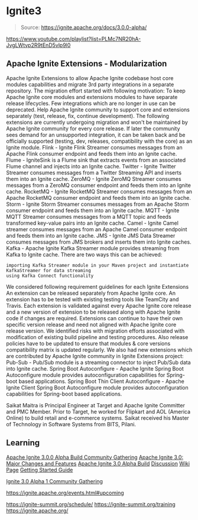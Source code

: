 # Ignite3
> Source: https://ignite.apache.org/docs/3.0.0-alpha/


https://www.youtube.com/playlist?list=PLMc7NR20hA-JvgLWtvp2R9tEnD5vlp9l0

## Apache Ignite Extensions - Modularization 

 Apache Ignite Extensions to allow Apache Ignite codebase host core modules capabilities and migrate 3rd party integrations in a separate repository.
The migration effort started with following motivation:
To keep Apache Ignite core modules and extensions modules to have separate release lifecycles.
Few integrations which are no longer in use can be deprecated.
Help Apache Ignite community to support core and extensions separately (test, release, fix, continue development).
The following extensions are currently undergoing migration and won't be maintained by Apache Ignite community for every core release. If later the community sees demand for an unsupported integration, it can be taken back and be officially supported (testing, dev, releases, compatibility with the core) as an Ignite module.
Flink - Ignite Flink Streamer consumes messages from an Apache Flink consumer endpoint and feeds them into an Ignite cache.
Flume - IgniteSink is a Flume sink that extracts events from an associated Flume channel and injects into an Ignite cache.
Twitter - Ignite Twitter Streamer consumes messages from a Twitter Streaming API and inserts them into an Ignite cache.
ZeroMQ - Ignite ZeroMQ Streamer consumes messages from a ZeroMQ consumer endpoint and feeds them into an Ignite cache.
RocketMQ - Ignite RocketMQ Streamer consumes messages from an Apache RocketMQ consumer endpoint and feeds them into an Ignite cache.
Storm - Ignite Storm Streamer consumes messages from an Apache Storm consumer endpoint and feeds them into an Ignite cache.
MQTT - Ignite MQTT Streamer consumes messages from a MQTT topic and feeds transformed key-value pairs into an Ignite cache.
Camel - Ignite Camel streamer consumes messages from an Apache Camel consumer endpoint and feeds them into an Ignite cache.
JMS - Ignite JMS Data Streamer consumes messages from JMS brokers and inserts them into Ignite caches.
Kafka - Apache Ignite Kafka Streamer module provides streaming from Kafka to Ignite cache. There are two ways this can be achieved:

    importing Kafka Streamer module in your Maven project and instantiate KafkaStreamer for data streaming
    using Kafka Connect functionality

We considered following requirement guidelines for each Ignite Extensions
An extension can be released separately from Apache Ignite core.
An extension has to be tested with existing testing tools like TeamCity and Travis.
Each extension is validated against every Apache Ignite core release and a new version of extension to be released along with Apache Ignite code if changes are required.
Extensions can continue to have their own specific version release and need not aligned with Apache Ignite core release version.
We identified risks with migration efforts associated with modification of existing build pipeline and testing procedures. Also release policies have to be updated to ensure that modules & core versions compatibility matrix is updated regularly.
We also had new extensions which are contributed by Apache Ignite community in Ignite Extensions project:
Pub-Sub - Pub/Sub module is a streaming connector to inject Pub/Sub data into Ignite cache.
Spring Boot Autoconfigure - Apache Ignite Spring Boot Autoconfigure module provides autoconfiguration capabilities for Spring-boot based applications.
Spring Boot Thin Client Autoconfigure - Apache Ignite Client Spring Boot Autoconfigure module provides autoconfiguration capabilities for Spring-boot based applications.

Saikat Maitra is Principal Engineer at Target and Apache Ignite Committer and PMC Member. Prior to Target, he worked for Flipkart and AOL (America Online) to build retail and e-commerce systems. Saikat received his Master of Technology in Software Systems from BITS, Pilani.

## Learning
[Apache Ignite 3.0.0 Alpha Build Community Gathering](https://www.youtube.com/watch?v=zAVmKGRa1Jc)
[Apache Ignite 3.0: Major Changes and Features](https://www.youtube.com/watch?v=zPuLJgUfLaM)
[Apache Ignite 3.0 Alpha Build](https://github.com/apache/ignite-3)
[Discussion](http://mail-archives.apache.org/mod_mbox/ignite-user/202101.mbox/%3CCABuYRcpgKQvTJDhSvqHOzKWJf5wN-mLKUHiNR5qyaNLvLsds8w%40mail.gmail.com%3E)
[Wiki Page](https://cwiki.apache.org/confluence/display/IGNITE/Apache+Ignite+3.0)
[Getting Started Guide](https://ignite.apache.org/docs/3.0.0-alpha/quick-start/getting-started-guide)

[Ignite 3.0 Alpha 1 Community Gathering](https://youtu.be/zAVmKGRa1Jc)

https://ignite.apache.org/events.html#upcoming

https://ignite-summit.org/schedule/
https://ignite-summit.org/training
https://ignite.apache.org/